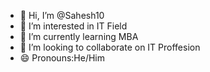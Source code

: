 - 👋 Hi, I’m @Sahesh10
- 👀 I’m interested in IT Field
- 🌱 I’m currently learning MBA
- 💞️ I’m looking to collaborate on IT Proffesion
- 😄 Pronouns:He/Him

<!---
Sahesh10/Sahesh10 is a ✨ special ✨ repository because its `README.md` (this file) appears on your GitHub profile.
You can click the Preview link to take a look at your changes.
--->
